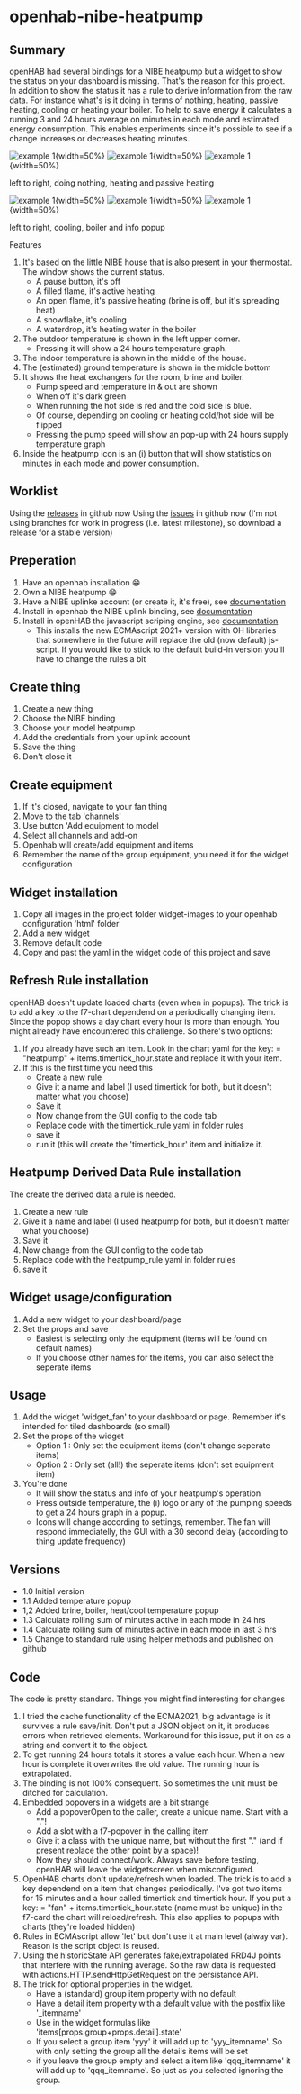 # openhab-nibe-heatpump

## Summary
openHAB had several bindings for a NIBE heatpump but a widget to show the status on your dashboard is missing. That's the reason for this project. In addition to show the status it has a rule to derive information from the raw data. For instance what's is it doing in terms of nothing, heating, passive heating, cooling or heating your boiler. To help to save energy it calculates a running 3 and 24 hours average on minutes in each mode and estimated energy consumption. This enables experiments since it's possible to see if a change increases or decreases heating minutes.

![example 1](images-wiki/nb-o.png?raw=true){width=50%}
![example 1](images-wiki/nb-h.png?raw=true){width=50%}
![example 1](images-wiki/nb-p.png?raw=true){width=50%}

left to right, doing nothing, heating and passive heating

![example 1](images-wiki/nb-c.png?raw=true){width=50%}
![example 1](images-wiki/nb-b.png?raw=true){width=50%}
![example 1](images-wiki/nb-pop.png?raw=true){width=50%}

left to right, cooling, boiler and info popup

Features
1. It's based on the little NIBE house that is also present in your thermostat. The window shows the current status. 
	* A pause button, it's off
	* A filled flame, it's active heating
	* An open flame, it's passive heating (brine is off, but it's spreading heat)
	* A snowflake, it's cooling
	* A waterdrop, it's heating water in the boiler
2. The outdoor temperature is shown in the left upper corner.
	* Pressing it will show a 24 hours temperature graph.
2. The indoor temperature is shown in the middle of the house. 
3. The (estimated) ground temperature is shown in the middle bottom
4. It shows the heat exchangers for the room, brine and boiler.
	* Pump speed and temperature in & out are shown
	* When off it's dark green
	* When running the hot side is red and the cold side is blue.
	* Of course, depending on cooling or heating cold/hot side will be flipped
	* Pressing the pump speed will show an pop-up with 24 hours supply temperature graph
5. Inside the heatpump icon is an (i) button that will show statistics on minutes in each mode and power consumption.
	
## Worklist
Using the [releases](https://github.com/supersjellie/openhab-nibe-heatpump/releases) in github now
Using the [issues](https://github.com/supersjellie/openhab-nibe-heatpump/issues) in github now
(I'm not using branches for work in progress (i.e. latest milestone), so download a release for a stable version)

## Preperation
1. Have an openhab installation :grin:
2. Own a NIBE heatpump :grin:
3. Have a NIBE uplinke account (or create it, it's free), see [documentation](https://www.nibeuplink.com/)
4. Install in openhab the NIBE uplink binding, see [documentation](https://www.openhab.org/addons/bindings/nibeuplink/)
5. Install in openHAB the javascript scriping engine, see [documentation](http://hal9000:8080/settings/addons/automation-jsscripting)
	* This installs the new ECMAscript 2021+ version with OH libraries that somewhere in the future will replace the old (now default) js-script. If you would like to stick to the default build-in version you'll have to change the rules a bit	

## Create thing
1. Create a new thing
2. Choose the NIBE binding
3. Choose your model heatpump
4. Add the credentials from your uplink account
5. Save the thing 
6. Don't close it

## Create equipment
1. If it's closed, navigate to your fan thing
2. Move to the tab 'channels'
3. Use button 'Add equipment to model
4. Select all channels and add-on
5. Openhab will create/add equipment and items
6. Remember the name of the group equipment, you need it for the widget configuration

## Widget installation
1. Copy all images in the project folder widget-images to your openhab configuration 'html' folder 
1. Add a new widget
2. Remove default code
3. Copy and past the yaml in the widget code of this project and save

## Refresh Rule installation
openHAB doesn't update loaded charts (even when in popups). The trick is to add a key to the f7-chart dependend on a periodically changing item. Since the popop shows a day chart every hour is more  than enough. You might already have encountered this challenge. So there's two options:
1. If you already have such an item. Look in the chart yaml for the key: = "heatpump" + items.timertick_hour.state and replace it with your item.
2. If this is the first time you need this
	* Create a new rule
	* Give it a name and label (I used timertick for both, but it doesn't matter what you choose)
	* Save it
	* Now change from the GUI config to the code tab
	* Replace code with the timertick_rule yaml in folder rules 
	* save it
	* run it (this will create the 'timertick_hour' item and initialize it.

## Heatpump Derived Data Rule installation
The create the derived data a rule is needed.
1. Create a new rule
2. Give it a name and label (I used heatpump for both, but it doesn't matter what you choose)
3. Save it
4. Now change from the GUI config to the code tab
5. Replace code with the heatpump_rule yaml in folder rules 
6. save it

## Widget usage/configuration
1. Add a new widget to your dashboard/page
2. Set the props and save
	* Easiest is selecting only the equipment (items will be found on default names)
	* If you choose other names for the items, you can also select the seperate items

## Usage
1. Add the widget 'widget_fan' to your dashboard or page. Remember it's intended for tiled dashboards (so small)
2. Set the props of the widget
	* Option 1 : Only set the equipment items (don't change seperate items)
	* Option 2 : Only set (all!) the seperate items (don't set equipment item)
3. You're done
	* It will show the status and info of your heatpump's operation
	* Press outside temperature, the (i) logo or any of the pumping speeds to get a 24 hours graph in a popup.
	* Icons will change according to settings, remember. The fan will respond immediatelly, the GUI with a 30 second delay (according to thing update frequency)

## Versions
* 1.0 Initial version
* 1.1 Added temperature popup
* 1,2 Added brine, boiler, heat/cool temperature popup
* 1.3 Calculate rolling sum of minutes active in each mode in 24 hrs
* 1.4 Calculate rolling sum of minutes active in each mode in last 3 hrs
* 1.5 Change to standard rule using helper methods and published on github
	
## Code
The code is pretty standard. Things you might find interesting for changes
1. I tried the cache functionality of the ECMA2021, big advantage is it survives a rule save/init. Don't put a JSON object on it, it produces errors when retrieved elements. Workaround for this issue, put it on as a string and convert it to the object.
2. To get running 24 hours totals it stores a value each hour. When a new hour is complete it overwrites the old value. The running hour is extrapolated.
3. The binding is not 100% consequent. So sometimes the unit must be ditched for calculation.
4. Embedded popovers in a widgets are a bit strange
	* Add a popoverOpen to the caller, create a unique name. Start with a "."!
	* Add a slot with a f7-popover in the calling item
	* Give it a class with the unique name, but without the first "." (and if present replace the other point by a space)!
	* Now they should connect/work. Always save before testing, openHAB will leave the widgetscreen when misconfigured.
5. OpenHAB charts don't update/refresh when loaded. The trick is to add a key dependend on a item that changes periodically. I've got two items for 15 minutes and a hour called timertick and timertick hour. If you put a key: = "fan" + items.timertick_hour.state (name must be unique) in the f7-card the chart will reload/refresh. This also applies to popups with charts (they're loaded hidden) 
6. Rules in ECMAscript allow 'let' but don't use it at main level (alway var). Reason is the script object is reused.
7. Using the historicState API generates fake/extrapolated RRD4J points that interfere with the running average. So the raw data is requested with actions.HTTP.sendHttpGetRequest on the persistance API.
8. The trick for optional properties in the widget.
	* Have a (standard) group item property with no default
	* Have a detail item property with a default value with the postfix like '_itemname'
	* Use in the widget formulas like 'items[props.group+props.detail].state'
	* If you select a group item 'yyy' it will add up to 'yyy_itemname'. So with only setting the group all the details items will be set
	* if you leave the group empty and select a item like 'qqq_itemname' it will add up to 'qqq_itemname'. So just as you selected ignoring the group.